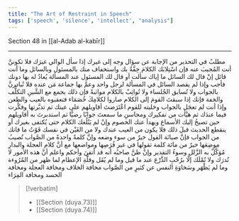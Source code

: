 ```yaml
---
title: "The Art of Restraint in Speech"
tags: ['speech', 'silence', 'intellect', "analysis"]
---
```


 Section 48 in [[al-Adab al-kabīr]]

---
مطلبٌ في التحذير من الإجابة عن سؤال وجه إلى غيرك إذا سأل الوالي غيرَك فلا تكوننَّ أنت المُجيبَ عنه فإن اسْتِلابَك الكلامَ خِفَّةٌ بك واستخفاف منك بالمسئول وبالسائل  وما أنت قائل إنْ قال لك السائل ما إياك سألت أو قال لك المسئول عند المسألة يُعادُ له بها دونك فأجب  وإذا لم يقصد السائل في المسألة لرجل واحد وعمَّ بها جماعة مَن عنده فلا تُبادرنَّ بالجواب ولا تُسابق الجُلساء ولا تُواثِبْ بالكلام مواثبةً فإن ذلك يجمع مع الشَّينِ التكلُّف والخفة  فإنك إذا سبقتَ القومَ إلى الكلام صاروا لكلامِكَ خُصَمَاء فتعقبوه بالعيب والطعن وإذا أنت لم تعجَل بالجواب وخليته للقوم اعْتَرَضتَ أقاويلهم على عينك ثم تدبَّرتها وفكَّرت فيما عندَك ثم هيَّأت من تفكيرك ومحاسنِ ما سمعتَ جوابًا رضيًّا ثم استدبرتَ به أقاويلهم حين تصيخُ إليك الأسماع ويهدأ عنك الخصوم  وإنْ لم يَبْلُغك الكلام حتى يُكتفى بغيرك أو ينقطع الحديث قبلَ ذلك فلا يكون من العيب عندك ولا من الغَبْن في نفسك فَوْتُ ما فاتك من الجواب  فإنَّ صيانَة القول خيرٌ من سوء وضعه وإنَّ كلمةً واحدةً من الصَّواب تُصيبُ موضِعَها خيرٌ من مائة كلمة تقولها في غير فُرَصِها ومواضعها مع أنَّ كلام العجلة والبدارِ مُوَكَّلٌ به الزَّلل وسوءُ التقدير وإنْ ظنَّ صاحبُه أنه قد أتقنَ وأحكم  واعلم أنَّ هذه الأُمور لا تُدرَك ولا تُمْلَك إلَّا برُحْبِ الذَّرْع عند ما قيل وما لم يُقَل وقلَّةِ الإعظام لما ظهر من المُرُوءة وما لم يَظْهَر وسَخاوَةِ النفس عن كثيرٍ من الصَّواب مخافة الخلاف ومخافة العجلة ومخافة الحسد ومخافة المِرَاء

> [!verbatim]
> - [[Section (duya.73)]]
> - [[Section (duya.74)]]
